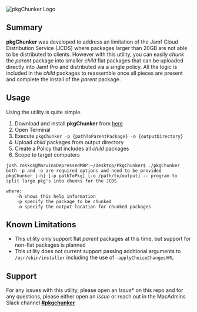 ![pkgChunker Logo](https://kc9wwh-media.s3.us-east-2.amazonaws.com/pkgChunker/pkgChunker-logo_256.png)

## Summary
**pkgChunker** was developed to address an limitation of the Jamf Cloud Distribution Service (JCDS) where packages larger than 20GB are not able to be distributed to clients. However with this utility, you can easily *chunk* the *parent* package into smaller *child* flat packages that can be uploaded directly into Jamf Pro and distributed via a single policy. All the logic is included in the *child* packages to reassemble once all pieces are present and complete the install of the *parent* package.

## Usage
Using the utility is quite simple. 
1. Download and install **pkgChunker** from [here](https://github.com/kc9wwh/pkgChunker/releases)
2. Open Terminal
3. Execute `pkgChunker -p {pathToParentPackage} -o {outputDirectory}`
4. Upload *child* packages from output directory
5. Create a Policy that includes all *child* packages
6. Scope to target computers

```
josh.roskos@MarvinsDepressedMBP:~/Desktop/PkgChunker$ ./pkgChunker 
both -p and -o are required options and need to be provided
pkgChunker [-h] [-p pathToPkg] [-o /path/to/output] -- program to split large pkg's into chunks for the JCDS

where:
	-h shows this help information
	-p specify the package to be chunked
	-o specify the output location for chunked packages
```

## Known Limitations
- This utility only support flat *parent* packages at this time, but support for non-flat packages is planned
- This utility does not current support passing additional arguments to `/usr/sbin/installer` including the use of `-applyChoiceChangesXML`

## Support
For any issues with this utility, please open an *Issue** on this repo and for any questions, please either open an *Issue* or reach out in the MacAdmins Slack channel **[#pkgchunker](https://macadmins.slack.com/messages/CMSCC6XB7)**